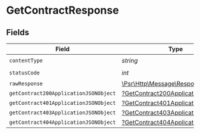 # GetContractResponse


## Fields

| Field                                                                                                        | Type                                                                                                         | Required                                                                                                     | Description                                                                                                  |
| ------------------------------------------------------------------------------------------------------------ | ------------------------------------------------------------------------------------------------------------ | ------------------------------------------------------------------------------------------------------------ | ------------------------------------------------------------------------------------------------------------ |
| `contentType`                                                                                                | *string*                                                                                                     | :heavy_check_mark:                                                                                           | N/A                                                                                                          |
| `statusCode`                                                                                                 | *int*                                                                                                        | :heavy_check_mark:                                                                                           | N/A                                                                                                          |
| `rawResponse`                                                                                                | [\Psr\Http\Message\ResponseInterface](https://www.php-fig.org/psr/psr-7/#33-psrhttpmessageresponseinterface) | :heavy_minus_sign:                                                                                           | N/A                                                                                                          |
| `getContract200ApplicationJSONObject`                                                                        | [?GetContract200ApplicationJSON](../../models/operations/GetContract200ApplicationJSON.md)                   | :heavy_minus_sign:                                                                                           | OK                                                                                                           |
| `getContract401ApplicationJSONObject`                                                                        | [?GetContract401ApplicationJSON](../../models/operations/GetContract401ApplicationJSON.md)                   | :heavy_minus_sign:                                                                                           | Unauthenticated                                                                                              |
| `getContract403ApplicationJSONObject`                                                                        | [?GetContract403ApplicationJSON](../../models/operations/GetContract403ApplicationJSON.md)                   | :heavy_minus_sign:                                                                                           | Forbidden                                                                                                    |
| `getContract404ApplicationJSONObject`                                                                        | [?GetContract404ApplicationJSON](../../models/operations/GetContract404ApplicationJSON.md)                   | :heavy_minus_sign:                                                                                           | Not Found                                                                                                    |